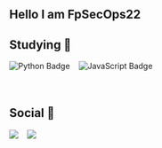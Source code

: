 ## Hello I am FpSecOps22

<div style="margin-bottom: 4rem;">
  <h2>Studying 🧠</h2>
  <div style="display: flex; align-items: center; gap: 1rem;">
    <img src="https://img.shields.io/badge/Python-3776AB?style=for-the-badge&logo=python&logoColor=white" alt="Python Badge">
    <img src="https://img.shields.io/badge/JavaScript-F7DF1E?style=for-the-badge&logo=javascript&logoColor=black" alt="JavaScript Badge">
  </div>
</div>

<div style="margin-bottom: 4rem;">
  <h2>Social 📱</h2>
  <div style="display: flex; align-items: center; gap: 1rem;"> 
    <a href="mailto:fpsecops22@gmail.com"><img src="https://img.shields.io/badge/-Gmail-%23333?style=for-the-badge&logo=gmail&logoColor=white" target="_blank"></a>
    <a href="https://www.linkedin.com/in/felipe-pellegrino-7b3585332" target="_blank"><img src="https://img.shields.io/badge/-LinkedIn-%230077B5?style=for-the-badge&logo=linkedin&logoColor=white" target="_blank"></a>
  </div>
</div>
